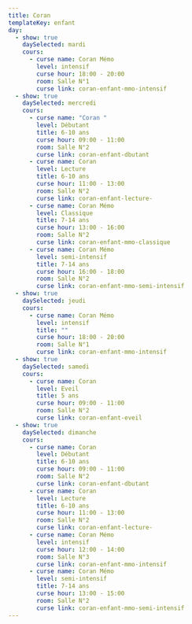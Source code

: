 ```yaml
---
title: Coran
templateKey: enfant
day:
  - show: true
    daySelected: mardi
    cours:
      - curse name: Coran Mémo
        level: intensif
        curse hour: 18:00 - 20:00
        room: Salle N°1
        curse link: coran-enfant-mmo-intensif
  - show: true
    daySelected: mercredi
    cours:
      - curse name: "Coran "
        level: Débutant
        title: 6-10 ans
        curse hour: 09:00 - 11:00
        room: Salle N°2
        curse link: coran-enfant-dbutant
      - curse name: Coran
        level: Lecture
        title: 6-10 ans
        curse hour: 11:00 - 13:00
        room: Salle N°2
        curse link: coran-enfant-lecture-
      - curse name: Coran Mémo
        level: Classique
        title: 7-14 ans
        curse hour: 13:00 - 16:00
        room: Salle N°2
        curse link: coran-enfant-mmo-classique
      - curse name: Coran Mémo
        level: semi-intensif
        title: 7-14 ans
        curse hour: 16:00 - 18:00
        room: Salle N°2
        curse link: coran-enfant-mmo-semi-intensif
  - show: true
    daySelected: jeudi
    cours:
      - curse name: Coran Mémo
        level: intensif
        title: ""
        curse hour: 18:00 - 20:00
        room: Salle N°1
        curse link: coran-enfant-mmo-intensif
  - show: true
    daySelected: samedi
    cours:
      - curse name: Coran
        level: Eveil
        title: 5 ans
        curse hour: 09:00 - 11:00
        room: Salle N°2
        curse link: coran-enfant-eveil
  - show: true
    daySelected: dimanche
    cours:
      - curse name: Coran
        level: Débutant
        title: 6-10 ans
        curse hour: 09:00 - 11:00
        room: Salle N°2
        curse link: coran-enfant-dbutant
      - curse name: Coran
        level: Lecture
        title: 6-10 ans
        curse hour: 11:00 - 13:00
        room: Salle N°2
        curse link: coran-enfant-lecture-
      - curse name: Coran Mémo
        level: intensif
        curse hour: 12:00 - 14:00
        room: Salle N°3
        curse link: coran-enfant-mmo-intensif
      - curse name: Coran Mémo
        level: semi-intensif
        title: 7-14 ans
        curse hour: 13:00 - 15:00
        room: Salle N°2
        curse link: coran-enfant-mmo-semi-intensif
---
```

